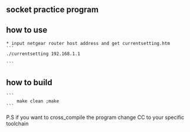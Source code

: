 ## socket practice program

## how to use 
	* input netgear router host address and get currentsetting.htm
	```
	./currentsetting 192.168.1.1

	```
## how to build 
	```
		make clean ;make
	```
P.S
	if you want to cross_compile the program change CC to your specific toolchain
